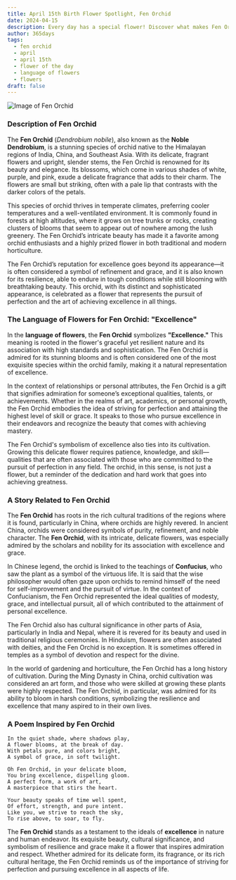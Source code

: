 ```yaml
---
title: April 15th Birth Flower Spotlight, Fen Orchid
date: 2024-04-15
description: Every day has a special flower! Discover what makes Fen Orchid unique as today’s birth flower and its symbolic meaning.
author: 365days
tags:
  - fen orchid
  - april
  - april 15th
  - flower of the day
  - language of flowers
  - flowers
draft: false
---
```


![Image of Fen Orchid](https://cdn.pixabay.com/photo/2018/04/22/14/37/plant-3341215_960_720.jpg#center)


### Description of Fen Orchid

The **Fen Orchid** (_Dendrobium nobile_), also known as the **Noble Dendrobium**, is a stunning species of orchid native to the Himalayan regions of India, China, and Southeast Asia. With its delicate, fragrant flowers and upright, slender stems, the Fen Orchid is renowned for its beauty and elegance. Its blossoms, which come in various shades of white, purple, and pink, exude a delicate fragrance that adds to their charm. The flowers are small but striking, often with a pale lip that contrasts with the darker colors of the petals.

This species of orchid thrives in temperate climates, preferring cooler temperatures and a well-ventilated environment. It is commonly found in forests at high altitudes, where it grows on tree trunks or rocks, creating clusters of blooms that seem to appear out of nowhere among the lush greenery. The Fen Orchid’s intricate beauty has made it a favorite among orchid enthusiasts and a highly prized flower in both traditional and modern horticulture.

The Fen Orchid’s reputation for excellence goes beyond its appearance—it is often considered a symbol of refinement and grace, and it is also known for its resilience, able to endure in tough conditions while still blooming with breathtaking beauty. This orchid, with its distinct and sophisticated appearance, is celebrated as a flower that represents the pursuit of perfection and the art of achieving excellence in all things.

### The Language of Flowers for Fen Orchid: "Excellence"

In the **language of flowers**, the **Fen Orchid** symbolizes **"Excellence."** This meaning is rooted in the flower's graceful yet resilient nature and its association with high standards and sophistication. The Fen Orchid is admired for its stunning blooms and is often considered one of the most exquisite species within the orchid family, making it a natural representation of excellence.

In the context of relationships or personal attributes, the Fen Orchid is a gift that signifies admiration for someone’s exceptional qualities, talents, or achievements. Whether in the realms of art, academics, or personal growth, the Fen Orchid embodies the idea of striving for perfection and attaining the highest level of skill or grace. It speaks to those who pursue excellence in their endeavors and recognize the beauty that comes with achieving mastery.

The Fen Orchid's symbolism of excellence also ties into its cultivation. Growing this delicate flower requires patience, knowledge, and skill—qualities that are often associated with those who are committed to the pursuit of perfection in any field. The orchid, in this sense, is not just a flower, but a reminder of the dedication and hard work that goes into achieving greatness.

### A Story Related to Fen Orchid

The **Fen Orchid** has roots in the rich cultural traditions of the regions where it is found, particularly in China, where orchids are highly revered. In ancient China, orchids were considered symbols of purity, refinement, and noble character. The **Fen Orchid**, with its intricate, delicate flowers, was especially admired by the scholars and nobility for its association with excellence and grace.

In Chinese legend, the orchid is linked to the teachings of **Confucius**, who saw the plant as a symbol of the virtuous life. It is said that the wise philosopher would often gaze upon orchids to remind himself of the need for self-improvement and the pursuit of virtue. In the context of Confucianism, the Fen Orchid represented the ideal qualities of modesty, grace, and intellectual pursuit, all of which contributed to the attainment of personal excellence.

The Fen Orchid also has cultural significance in other parts of Asia, particularly in India and Nepal, where it is revered for its beauty and used in traditional religious ceremonies. In Hinduism, flowers are often associated with deities, and the Fen Orchid is no exception. It is sometimes offered in temples as a symbol of devotion and respect for the divine.

In the world of gardening and horticulture, the Fen Orchid has a long history of cultivation. During the Ming Dynasty in China, orchid cultivation was considered an art form, and those who were skilled at growing these plants were highly respected. The Fen Orchid, in particular, was admired for its ability to bloom in harsh conditions, symbolizing the resilience and excellence that many aspired to in their own lives.

### A Poem Inspired by Fen Orchid

```
In the quiet shade, where shadows play,  
A flower blooms, at the break of day.  
With petals pure, and colors bright,  
A symbol of grace, in soft twilight.  

Oh Fen Orchid, in your delicate bloom,  
You bring excellence, dispelling gloom.  
A perfect form, a work of art,  
A masterpiece that stirs the heart.  

Your beauty speaks of time well spent,  
Of effort, strength, and pure intent.  
Like you, we strive to reach the sky,  
To rise above, to soar, to fly.  
```

The **Fen Orchid** stands as a testament to the ideals of **excellence** in nature and human endeavor. Its exquisite beauty, cultural significance, and symbolism of resilience and grace make it a flower that inspires admiration and respect. Whether admired for its delicate form, its fragrance, or its rich cultural heritage, the Fen Orchid reminds us of the importance of striving for perfection and pursuing excellence in all aspects of life.